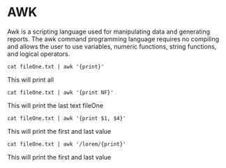 # AWK

Awk is a scripting language used for manipulating data and generating reports. The awk command programming language requires no compiling and allows the user to use variables, numeric functions, string functions, and logical operators. 


```
cat fileOne.txt | awk '{print}'
```
This will print all


```
cat fileOne.txt | awk '{print NF}'
```
This will print the last text fileOne


```
cat fileOne.txt | awk '{print $1, $4}'
```
This will print the first and last value


```
cat fileOne.txt | awk '/lorem/{print}'
```
This will print the first and last value


